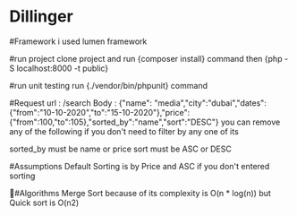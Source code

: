 # Dillinger


#Framework
i used lumen framework

#run project
clone project and run {composer install} command then  {php -S localhost:8000 -t public}

#run unit testing
run {./vendor/bin/phpunit} command


#Request
url : /search
Body : {"name": "media","city":"dubai","dates":{"from":"10-10-2020","to":"15-10-2020"},"price":{"from":100,"to":105},"sorted_by":"name","sort":"DESC"}
you can remove any of the following if you don't need to filter by any one of its

sorted_by must be name or price
sort must be ASC or DESC


#Assumptions
Default Sorting is by Price and ASC if you don't entered sorting


#ِAlgorithms
Merge Sort because of its complexity is O(n * log(n)) but Quick sort is O(n2)




